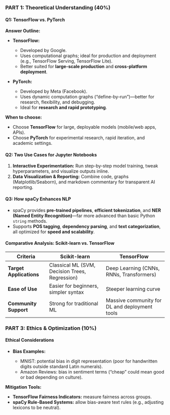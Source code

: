 ### **PART 1: Theoretical Understanding (40%)**

#### **Q1: TensorFlow vs. PyTorch**

**Answer Outline:**

* **TensorFlow:**

  * Developed by Google.
  * Uses computational graphs; ideal for production and deployment (e.g., TensorFlow Serving, TensorFlow Lite).
  * Better suited for **large-scale production** and **cross-platform deployment**.

* **PyTorch:**

  * Developed by Meta (Facebook).
  * Uses dynamic computation graphs (“define-by-run”)—better for research, flexibility, and debugging.
  * Ideal for **research and rapid prototyping**.

**When to choose:**

* Choose **TensorFlow** for large, deployable models (mobile/web apps, APIs).
* Choose **PyTorch** for experimental research, rapid iteration, and academic settings.


#### **Q2: Two Use Cases for Jupyter Notebooks**

1. **Interactive Experimentation:**
   Run step-by-step model training, tweak hyperparameters, and visualize outputs inline.
2. **Data Visualization & Reporting:**
   Combine code, graphs (Matplotlib/Seaborn), and markdown commentary for transparent AI reporting.


#### **Q3: How spaCy Enhances NLP**

* spaCy provides **pre-trained pipelines**, **efficient tokenization**, and **NER (Named Entity Recognition)**—far more advanced than basic Python `string` methods.
* Supports **POS tagging**, **dependency parsing**, and **text categorization**, all optimized for **speed and scalability**.


#### **Comparative Analysis: Scikit-learn vs. TensorFlow**

| Criteria                | **Scikit-learn**                               | **TensorFlow**                                |
| ----------------------- | ---------------------------------------------- | --------------------------------------------- |
| **Target Applications** | Classical ML (SVM, Decision Trees, Regression) | Deep Learning (CNNs, RNNs, Transformers)      |
| **Ease of Use**         | Easier for beginners, simpler syntax           | Steeper learning curve                        |
| **Community Support**   | Strong for traditional ML                      | Massive community for DL and deployment tools |


### **PART 3: Ethics & Optimization (10%)**

#### **Ethical Considerations**

* **Bias Examples:**

  * MNIST: potential bias in digit representation (poor for handwritten digits outside standard Latin numerals).
  * Amazon Reviews: bias in sentiment terms (“cheap” could mean good or bad depending on culture).

**Mitigation Tools:**

* **TensorFlow Fairness Indicators:** measure fairness across groups.
* **spaCy Rule-Based Systems:** allow bias-aware text rules (e.g., adjusting lexicons to be neutral).
